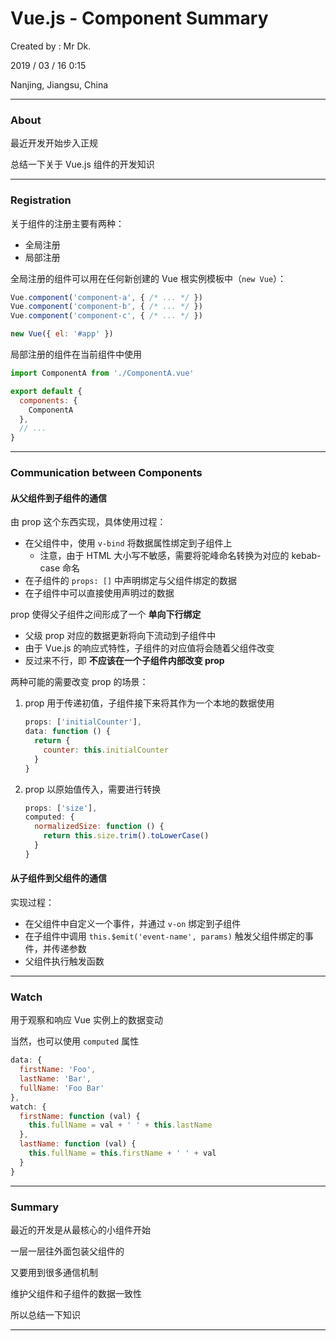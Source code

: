 # Vue.js - Component Summary

Created by : Mr Dk.

2019 / 03 / 16 0:15

Nanjing, Jiangsu, China

---

### About

最近开发开始步入正规

总结一下关于 Vue.js 组件的开发知识

---

### Registration

关于组件的注册主要有两种：

* 全局注册
* 局部注册

全局注册的组件可以用在任何新创建的 Vue 根实例模板中（`new Vue`）：

```javascript
Vue.component('component-a', { /* ... */ })
Vue.component('component-b', { /* ... */ })
Vue.component('component-c', { /* ... */ })

new Vue({ el: '#app' })
```

局部注册的组件在当前组件中使用

```javascript
import ComponentA from './ComponentA.vue'

export default {
  components: {
    ComponentA
  },
  // ...
}
```

---

### Communication between Components

#### 从父组件到子组件的通信

由 prop 这个东西实现，具体使用过程：

* 在父组件中，使用 `v-bind` 将数据属性绑定到子组件上
  * 注意，由于 HTML 大小写不敏感，需要将驼峰命名转换为对应的 kebab-case 命名
* 在子组件的 `props: []` 中声明绑定与父组件绑定的数据
* 在子组件中可以直接使用声明过的数据

prop 使得父子组件之间形成了一个 __单向下行绑定__

* 父级 prop 对应的数据更新将向下流动到子组件中
* 由于 Vue.js 的响应式特性，子组件的对应值将会随着父组件改变
* 反过来不行，即 __不应该在一个子组件内部改变 prop__

两种可能的需要改变 prop 的场景：

1. prop 用于传递初值，子组件接下来将其作为一个本地的数据使用

   ```javascript
   props: ['initialCounter'],
   data: function () {
     return {
       counter: this.initialCounter
     }
   }
   ```

2. prop 以原始值传入，需要进行转换

   ```javascript
   props: ['size'],
   computed: {
     normalizedSize: function () {
       return this.size.trim().toLowerCase()
     }
   }
   ```

#### 从子组件到父组件的通信

实现过程：

* 在父组件中自定义一个事件，并通过 `v-on` 绑定到子组件
* 在子组件中调用 `this.$emit('event-name', params)` 触发父组件绑定的事件，并传递参数
* 父组件执行触发函数

---

### Watch

用于观察和响应 Vue 实例上的数据变动

当然，也可以使用 `computed` 属性

```javascript
data: {
  firstName: 'Foo',
  lastName: 'Bar',
  fullName: 'Foo Bar'
},
watch: {
  firstName: function (val) {
    this.fullName = val + ' ' + this.lastName
  },
  lastName: function (val) {
    this.fullName = this.firstName + ' ' + val
  }
}
```

---

### Summary

最近的开发是从最核心的小组件开始

一层一层往外面包装父组件的

又要用到很多通信机制

维护父组件和子组件的数据一致性

所以总结一下知识

---


